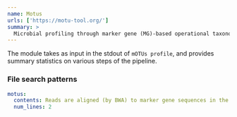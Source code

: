 ```yaml
---
name: Motus
urls: ['https://motu-tool.org/']
summary: >
  Microbial profiling through marker gene (MG)-based operational taxonomic units (mOTUs)
---
```


The module takes as input in the stdout of `mOTUs profile`, and provides summary statistics on various steps of the pipeline.

### File search patterns

```yaml
motus:
  contents: Reads are aligned (by BWA) to marker gene sequences in the reference database
  num_lines: 2
```